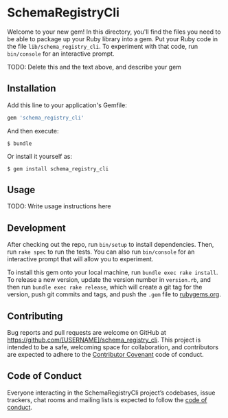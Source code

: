 # SchemaRegistryCli

Welcome to your new gem! In this directory, you'll find the files you need to be able to package up your Ruby library into a gem. Put your Ruby code in the file `lib/schema_registry_cli`. To experiment with that code, run `bin/console` for an interactive prompt.

TODO: Delete this and the text above, and describe your gem

## Installation

Add this line to your application's Gemfile:

```ruby
gem 'schema_registry_cli'
```

And then execute:

    $ bundle

Or install it yourself as:

    $ gem install schema_registry_cli

## Usage

TODO: Write usage instructions here

## Development

After checking out the repo, run `bin/setup` to install dependencies. Then, run `rake spec` to run the tests. You can also run `bin/console` for an interactive prompt that will allow you to experiment.

To install this gem onto your local machine, run `bundle exec rake install`. To release a new version, update the version number in `version.rb`, and then run `bundle exec rake release`, which will create a git tag for the version, push git commits and tags, and push the `.gem` file to [rubygems.org](https://rubygems.org).

## Contributing

Bug reports and pull requests are welcome on GitHub at https://github.com/[USERNAME]/schema_registry_cli. This project is intended to be a safe, welcoming space for collaboration, and contributors are expected to adhere to the [Contributor Covenant](http://contributor-covenant.org) code of conduct.

## Code of Conduct

Everyone interacting in the SchemaRegistryCli project’s codebases, issue trackers, chat rooms and mailing lists is expected to follow the [code of conduct](https://github.com/[USERNAME]/schema_registry_cli/blob/master/CODE_OF_CONDUCT.md).
